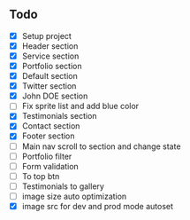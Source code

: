 ## Todo
- [x] Setup project
- [x] Header section
- [X] Service section
- [x] Portfolio section
- [X] Default section
- [x] Twitter section
- [x] John DOE section
- [ ] Fix sprite list and add blue color 
- [x] Testimonials section
- [x] Contact section
- [x] Footer section
- [ ] Main nav scroll to section and change state
- [ ] Portfolio filter
- [ ] Form validation
- [ ] To top btn
- [ ] Testimonials to gallery
- [ ] image size auto optimization
- [x] image src for dev and prod mode autoset
